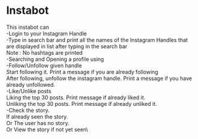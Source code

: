 # Instabot
This instabot can\
-Login to your Instagram Handle \
-Type in search bar and print all the names of the Instagram Handles that are displayed in list after typing in the search bar\
 Note : No hashtags are printed\
-Searching and Opening a profile using  \
-Follow/Unfollow given handle \
 Start following it. Print a message if you are already following\
 After following, unfollow the instagram handle. Print a message if you have already unfollowed.\
-Like/Unlike posts\
 Liking the top 30 posts. Print message if already liked it.\
 Unliking the top 30 posts. Print message if already unliked it.\
-Check the story. \
 If already seen the story.\
 Or The user has no story.\
 Or View the story if not yet seen\
